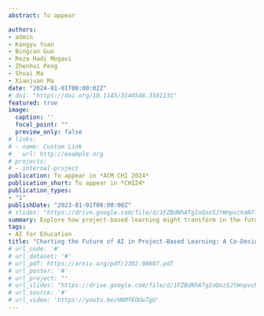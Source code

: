 ```yaml
---
abstract: To appear

authors:
- admin
- Kangyu Yuan
- Bingcan Guo
- Reza Hadi Mogavi
- Zhenhui Peng
- Shuai Ma
- Xiaojuan Ma
date: "2024-01-01T00:00:02Z"
# doi: "https://doi.org/10.1145/3544548.3581131"
featured: true
image:
  caption: ''
  focal_point: ""
  preview_only: false
# links:
# - name: Custom Link
#   url: http://example.org
# projects:
# - internal-project
publication: To appear in *ACM CHI 2024*
publication_short: To appear in *CHI24*
publication_types:
- "1"
publishDate: "2023-01-01T00:00:00Z"
# slides: "https://drive.google.com/file/d/1FZBdNhATgIoQozSJtWnpvchaN7lDWpdP/view?usp=sharing"
summary: Explore how project-based learning might transform in the future due to AI
tags:
- AI for Education
title: "Charting the Future of AI in Project-Based Learning: A Co-Design Exploration with Students"
# url_code: '#'
# url_dataset: '#'
# url_pdf: https://arxiv.org/pdf/2302.08807.pdf
# url_poster: '#'
# url_project: ""
# url_slides: "https://drive.google.com/file/d/1FZBdNhATgIoQozSJtWnpvchaN7lDWpdP/view?usp=sharing"
# url_source: '#'
# url_video: 'https://youtu.be/HNMfEOUwTgU'
---
```

<!-- 
{{% callout note %}}
Click the *Cite* button above to demo the feature to enable visitors to import publication metadata into their reference management software.
{{% /callout %}}

{{% callout note %}}
Click the *Slides* button above to demo Academic's Markdown slides feature.
{{% /callout %}}

Supplementary notes can be added here, including [code and math](https://sourcethemes.com/academic/docs/writing-markdown-latex/). -->

